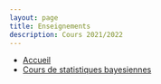 ```yaml
---
layout: page
title: Enseignements
description: Cours 2021/2022
---
```



- [Accueil](../index.html)
- [Cours de statistiques bayesiennes](bayes/index_bayes.html)
